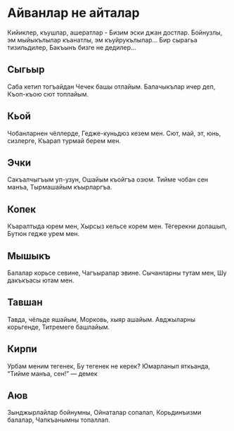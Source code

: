 # Айванлар не айталар

Кийиклер, къушлар, ашератлар -
Бизим эски джан достлар.
Бойнузлы, эм мыйыкълылар 
къанатлы, эм къуйрукълылар...
Бир сырагьа тизильдилер,
Бакъынъ бизге не дедилер...

## Сыгьыр

Саба кетип тогъайдан
Чечек башы отлайым. 
Балачыкълар ичер деп, 
Къоп-къою сют топлайым.

## Кьой
Чобанларнен чёллерде,
Гедже-куньдюз кезем мен. 
Сют, май, эт, юнь, сизлерге, 
Къарап турмай берем мен.

## Эчки
Сакъалчыгъым уп-узун, 
Ошайым къойгъа озюм. 
Тийме чобан сен манъа, 
Тырмашайым къырларгъа.

## Копек
Къаралтыда юрем мен, 
Хырсыз кельсе корем мен.
Тёгерекни долашып, 
Бутюн гедже урем мен.

## Мышыкъ
Балалар корьсе севине, 
Чагъыралар эвине. 
Сычанларны тутам мен, 
Шу дакъкъасы ютам мен.

## Тавшан
Тавда, чёльде яшайым, 
Морковь, хыяр ашайым. 
Авджыларны корьгенде, 
Титремеге башлайым.

## Кирпи
Урбам меним тегенек,
Бу тегенек не керек?
Юмарланып яткьанда,
“Тийме манъа, сен!” — демек

## Аюв
Зынджырлайлар бойнумны, 
Ойнаталар сопалап,
Корьдинъизми балалар, 
Чапкъанымны топаллап.
